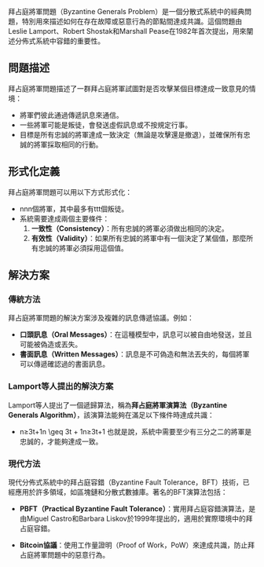 
拜占庭將軍問題（Byzantine Generals Problem）是一個分散式系統中的經典問題，特別用來描述如何在存在故障或惡意行為的節點間達成共識。這個問題由Leslie Lamport、Robert Shostak和Marshall Pease在1982年首次提出，用來闡述分佈式系統中容錯的重要性。

## 問題描述

拜占庭將軍問題描述了一群拜占庭將軍試圖對是否攻擊某個目標達成一致意見的情境：

- 將軍們彼此通過傳遞訊息來通信。
- 一些將軍可能是叛徒，會發送虛假訊息或不按規定行事。
- 目標是所有忠誠的將軍達成一致決定（無論是攻擊還是撤退），並確保所有忠誠的將軍採取相同的行動。

## 形式化定義

拜占庭將軍問題可以用以下方式形式化：

- nnn個將軍，其中最多有ttt個叛徒。
- 系統需要達成兩個主要條件：
    1. **一致性（Consistency）**：所有忠誠的將軍必須做出相同的決定。
    2. **有效性（Validity）**：如果所有忠誠的將軍中有一個決定了某個值，那麼所有忠誠的將軍必須採用這個值。

## 解決方案

### 傳統方法

拜占庭將軍問題的解決方案涉及複雜的訊息傳遞協議。例如：

- **口頭訊息（Oral Messages）**：在這種模型中，訊息可以被自由地發送，並且可能被偽造或丟失。
- **書面訊息（Written Messages）**：訊息是不可偽造和無法丟失的，每個將軍可以傳遞確認過的書面訊息。

### Lamport等人提出的解決方案

Lamport等人提出了一個遞歸算法，稱為**拜占庭將軍演算法（Byzantine Generals Algorithm）**，該演算法能夠在滿足以下條件時達成共識：

- n≥3t+1n \geq 3t + 1n≥3t+1 也就是說，系統中需要至少有三分之二的將軍是忠誠的，才能夠達成一致。

### 現代方法

現代分佈式系統中的拜占庭容錯（Byzantine Fault Tolerance，BFT）技術，已經應用於許多領域，如區塊鏈和分散式數據庫。著名的BFT演算法包括：

- **PBFT（Practical Byzantine Fault Tolerance）**：實用拜占庭容錯演算法，是由Miguel Castro和Barbara Liskov於1999年提出的，適用於實際環境中的拜占庭容錯。
  
- **Bitcoin協議**：使用工作量證明（Proof of Work，PoW）來達成共識，防止拜占庭將軍問題中的惡意行為。